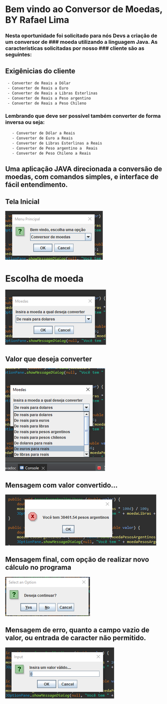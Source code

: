 # Bem vindo ao Conversor de Moedas, BY Rafael Lima

### Nesta oportunidade foi solicitado para nós Devs a criação de um conversor de ### moeda utilizando a linguagem Java. As características solicitadas por nosso ### cliente são as seguintes:


## Exigênicias do cliente
     - Converter de Reais a Dólar
     - Converter de Reais a Euro
     - Converter de Reais a Libras Esterlinas
     - Converter de Reais a Peso argentino
     - Converter de Reais a Peso Chileno
### Lembrando que deve ser possível também converter de forma inversa ou seja:

       - Converter de Dólar a Reais
       - Converter de Euro a Reais
       - Converter de Libras Esterlinas a Reais
       - Converter de Peso argentino a  Reais
       - Converter de Peso Chileno a Reais


## Uma aplicação JAVA direcionada a conversão de moedas, com comandos simples, e interface de fácil entendimento.


## Tela Inicial
![tela inicial](./images/tela_inicial_conversor.png)

# Escolha de moeda
![tela inicial](./images/inserir_moeda.png)

## Valor que deseja converter
![tela inicial](./images/options_inserir.png)
## Mensagem com valor convertido...
![tela inicial](./images/resultado_conversao.png)
## Mensagem final, com opção de realizar novo cálculo no programa
![tela inicial](./images/return_cancel.png)
## Mensagem de erro, quanto a campo vazio de valor, ou entrada de caracter não permitido.
![tela inicial](./images/input_invalido.png)
